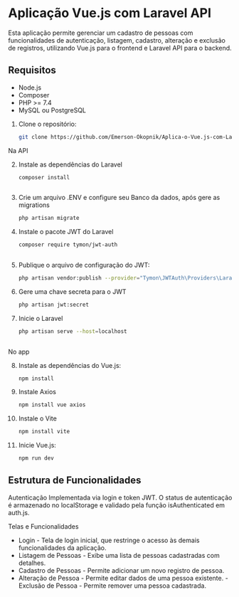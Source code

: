 # Aplicação Vue.js com Laravel API

Esta aplicação permite gerenciar um cadastro de pessoas com funcionalidades de autenticação, listagem, cadastro, alteração e exclusão de registros, utilizando Vue.js para o frontend e Laravel API para o backend.

## Requisitos

- Node.js
- Composer
- PHP >= 7.4
- MySQL ou PostgreSQL

1. Clone o repositório:

    ```bash
    git clone https://github.com/Emerson-Okopnik/Aplica-o-Vue.js-com-Laravel-API.git
   
Na API

2. Instale as dependências do Laravel

    ```bash
    composer install
       
2. Crie um arquivo .ENV e configure seu Banco da dados, após gere as migrations
      
    ```bash
    php artisan migrate
    
3. Instale o pacote JWT do Laravel 
  
   ```bash
   composer require tymon/jwt-auth
  
4. Publique o arquivo de configuração do JWT:
  
   ```bash
   php artisan vendor:publish --provider="Tymon\JWTAuth\Providers\LaravelServiceProvider"
   
 5. Gere uma chave secreta para o JWT
  
    ```bash
    php artisan jwt:secret

 6. Inicie o Laravel
  
    ```bash
    php artisan serve --host=localhost
 
No app   

 8. Instale as dependências do Vue.js:
   
     ```bash
     npm install

 9. Instale Axios  

     ```bash
     npm install vue axios

 10. Instale o Vite

     ```bash
     npm install vite
     
 11. Inicie Vue.js:

     ```bash
     npm run dev     

## Estrutura de Funcionalidades

Autenticação
Implementada via login e token JWT.
O status de autenticação é armazenado no localStorage e validado pela função isAuthenticated em auth.js.

Telas e Funcionalidades
- Login - Tela de login inicial, que restringe o acesso às demais funcionalidades da aplicação.
- Listagem de Pessoas - Exibe uma lista de pessoas cadastradas com detalhes.
- Cadastro de Pessoas - Permite adicionar um novo registro de pessoa.
- Alteração de Pessoa - Permite editar dados de uma pessoa existente.
-Exclusão de Pessoa - Permite remover uma pessoa cadastrada.
